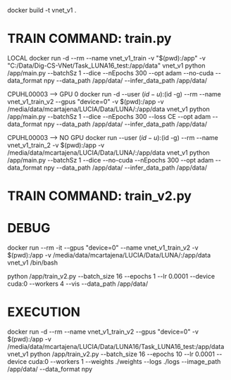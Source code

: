 
docker build -t vnet_v1 .

# TRAIN COMMAND: train.py

LOCAL
docker run -d --rm --name vnet_v1_train -v "$(pwd):/app" -v "C:/Data/Dig-CS-VNet/Task_LUNA16_test:/app/data" vnet_v1 python /app/main.py --batchSz 1 --dice --nEpochs 300 --opt adam --no-cuda --data_format npy --data_path /app/data/ --infer_data_path /app/data/

CPUHL00003 --> GPU 0
docker run -d --user $(id -u):$(id -g) --rm --name vnet_v1_train_v2 --gpus "device=0" -v $(pwd):/app -v /media/data/mcartajena/LUCIA/Data/LUNA/:/app/data vnet_v1 python /app/main.py --batchSz 1 --dice --nEpochs 300 --loss CE --opt adam --data_format npy --data_path /app/data/ --infer_data_path /app/data/

CPUHL00003 --> NO GPU
docker run --user $(id -u):$(id -g) --rm --name vnet_v1_train_2 -v $(pwd):/app -v /media/data/mcartajena/LUCIA/Data/LUNA/:/app/data vnet_v1 python /app/main.py --batchSz 1 --dice --no-cuda --nEpochs 300 --opt adam --data_format npy --data_path /app/data/ --infer_data_path /app/data/


# TRAIN COMMAND: train_v2.py 

# DEBUG
docker run --rm -it --gpus "device=0" --name vnet_v1_train_v2 -v $(pwd):/app -v /media/data/mcartajena/LUCIA/Data/LUNA/:/app/data vnet_v1 /bin/bash


python /app/train_v2.py --batch_size 16 --epochs 1 --lr 0.0001 --device cuda:0 --workers 4 --vis --data_path /app/data/


# EXECUTION
docker run -d --rm --name vnet_v1_train_v2 --gpus "device=0" -v $(pwd):/app -v /media/data/mcartajena/LUCIA/Data/LUNA16/Task_LUNA16_test:/app/data vnet_v1 python /app/train_v2.py --batch_size 16 --epochs 10 --lr 0.0001 --device cuda:0 --workers 1 --weights ./weights --logs ./logs --image_path /app/data/ --data_format npy










